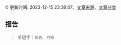 :alarm_clock: 更新时间: 2023-12-15 23:36:07。[文章来源](/README.md)、[文章分类](/TAGS.md)

## 报告


> 关键字：`报告`、`月报`



